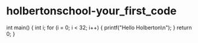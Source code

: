 # holbertonschool-your_first_code
int main()
{
  int i;
  for (i = 0; i < 32; i++)
  {
    printf("Hello Holberton\n");
  }
  return 0;
}
